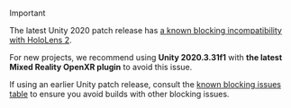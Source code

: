 <!-- UNCOMMENT THE FOLLOWING WHEN THERE IS A BLOCKING ISSUE WITH THE LATEST UNITY VERSION: -->
> [!IMPORTANT]
> The latest Unity 2020 patch release has [a known blocking incompatibility with HoloLens 2](../../known-issues.md).
>
> For new projects, we recommend using **Unity 2020.3.31f1** with **the latest Mixed Reality OpenXR plugin** to avoid this issue.
> 
> If using an earlier Unity patch release, consult the [known blocking issues table](../../known-issues.md#blocking-issues-table) to ensure you avoid builds with other blocking issues.

<!-- UNCOMMENT THE FOLLOWING WHEN THE CURRENT UNITY VERSION HAS NO BLOCKING ISSUE: -->
<!--
> [!INFO]
> For new projects, we recommend using **the latest Unity 2020.3 patch release** with **the latest Mixed Reality OpenXR plugin**.
> 
> If using an earlier Unity patch release, consult the [known blocking issues table](../../known-issues.md#blocking-issues-table) to ensure you avoid builds with other blocking issues.
-->